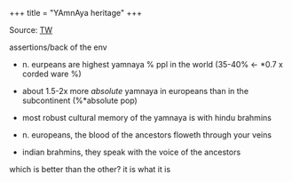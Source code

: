 +++
title = "YAmnAya heritage"
+++

Source: [TW](https://x.com/razibkhan/status/1874920406622306524)

assertions/back of the env

- n. eurpeans are highest yamnaya % ppl in the world (35-40% <- *0.7 x corded ware %)
- about 1.5-2x more *absolute* yamnaya in europeans than in the subcontinent (%*absolute pop)
- most robust cultural memory of the yamnaya is with hindu brahmins

- n. europeans, the blood of the ancestors floweth through your veins
- indian brahmins, they speak with the voice of the ancestors

which is better than the other? it is what it is